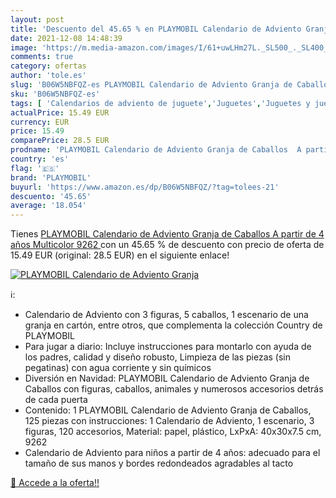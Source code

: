 ```yaml
---
layout: post
title: 'Descuento del 45.65 % en PLAYMOBIL Calendario de Adviento Granja '
date: 2021-12-08 14:48:39
image: 'https://m.media-amazon.com/images/I/61+uwLHm27L._SL500_._SL400_.jpg'
comments: true
category: ofertas
author: 'tole.es'
slug: 'B06W5NBFQZ-es PLAYMOBIL Calendario de Adviento Granja de Caballos A...'
sku: 'B06W5NBFQZ-es'
tags: [ 'Calendarios de adviento de juguete','Juguetes','Juguetes y juegos','adviento','playmobil', ]
actualPrice: 15.49 EUR
currency: EUR
price: 15.49
comparePrice: 28.5 EUR
prodname: 'PLAYMOBIL Calendario de Adviento Granja de Caballos  A partir de 4 años  Multicolor  9262 '
country: 'es'
flag: '🇪🇸'
brand: 'PLAYMOBIL'
buyurl: 'https://www.amazon.es/dp/B06W5NBFQZ/?tag=tolees-21'
descuento: '45.65'
average: '18.054'
---
```


Tienes [PLAYMOBIL Calendario de Adviento Granja de Caballos  A partir de 4 años  Multicolor  9262 ](https://www.amazon.es/dp/B06W5NBFQZ/?tag=tolees-21) con un 45.65 % de descuento con precio de oferta de 15.49 EUR (original: 28.5 EUR) en el siguiente enlace!

[![PLAYMOBIL Calendario de Adviento Granja ](https://m.media-amazon.com/images/I/61+uwLHm27L._SL500_._SL400_.jpg)](https://www.amazon.es/dp/B06W5NBFQZ/?tag=tolees-21)

ℹ️:

- Calendario de Adviento con 3 figuras, 5 caballos, 1 escenario de una granja en cartón, entre otros, que complementa la colección Country de PLAYMOBIL
- Para jugar a diario: Incluye instrucciones para montarlo con ayuda de los padres, calidad y diseño robusto, Limpieza de las piezas (sin pegatinas) con agua corriente y sin químicos
- Diversión en Navidad: PLAYMOBIL Calendario de Adviento Granja de Caballos con figuras, caballos, animales y numerosos accesorios detrás de cada puerta
- Contenido: 1 PLAYMOBIL Calendario de Adviento Granja de Caballos, 125 piezas con instrucciones: 1 Calendario de Adviento, 1 escenario, 3 figuras, 120 accesorios, Material: papel, plástico, LxPxA: 40x30x7.5 cm, 9262
- Calendario de Adviento para niños a partir de 4 años: adecuado para el tamaño de sus manos y bordes redondeados agradables al tacto

[🛒 Accede a la oferta!!](https://www.amazon.es/dp/B06W5NBFQZ/?tag=tolees-21)
